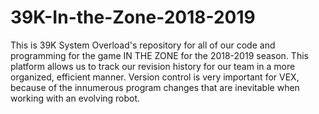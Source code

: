 # 39K-In-the-Zone-2018-2019
This is 39K System Overload's repository for all of our code and programming for the game IN THE ZONE for the 2018-2019 season.
This platform allows us to track our revision history for our team in a more organized, efficient manner.
Version control is very important for VEX, because of the innumerous program changes that are inevitable when working with an evolving robot.
